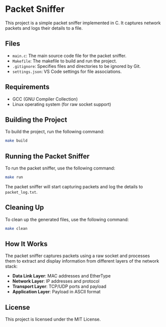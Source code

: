 # Packet Sniffer

This project is a simple packet sniffer implemented in C. It captures network packets and logs their details to a file.

## Files

- `main.c`: The main source code file for the packet sniffer.
- `Makefile`: The makefile to build and run the project.
- `.gitignore`: Specifies files and directories to be ignored by Git.
- `settings.json`: VS Code settings for file associations.

## Requirements

- GCC (GNU Compiler Collection)
- Linux operating system (for raw socket support)

## Building the Project

To build the project, run the following command:

```sh
make build
```

## Running the Packet Sniffer

To run the packet sniffer, use the following command:

```sh
make run
```

The packet sniffer will start capturing packets and log the details to `packet_log.txt`.

## Cleaning Up

To clean up the generated files, use the following command:

```sh
make clean
```

## How It Works

The packet sniffer captures packets using a raw socket and processes them to extract and display information from different layers of the network stack:

- **Data Link Layer**: MAC addresses and EtherType
- **Network Layer**: IP addresses and protocol
- **Transport Layer**: TCP/UDP ports and payload
- **Application Layer**: Payload in ASCII format

## License

This project is licensed under the MIT License.